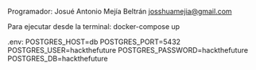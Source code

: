 Programador:
Josué Antonio Mejía Beltrán
josshuamejia@gmail.com

Para ejecutar desde la terminal: docker-compose up

.env:
POSTGRES_HOST=db
POSTGRES_PORT=5432
POSTGRES_USER=hackthefuture
POSTGRES_PASSWORD=hackthefuture
POSTGRES_DB=hackthefuture

